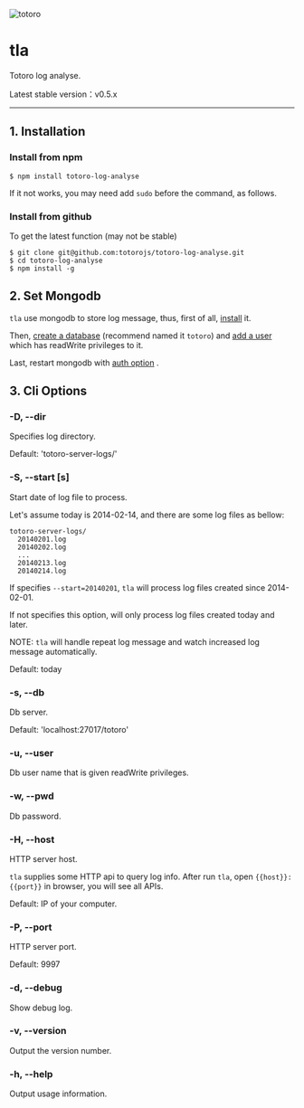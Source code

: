 ![totoro](https://f.cloud.github.com/assets/340282/891339/657d9018-fa54-11e2-9760-6955388fd8fc.jpg)

# tla

Totoro log analyse.

Latest stable version：v0.5.x

---

## 1. Installation

### Install from npm

```
$ npm install totoro-log-analyse
```

If it not works, you may need add `sudo` before the command, as follows.

### Install from github

To get the latest function (may not be stable)

```
$ git clone git@github.com:totorojs/totoro-log-analyse.git
$ cd totoro-log-analyse
$ npm install -g
```

## 2. Set Mongodb

`tla` use mongodb to store log message, thus, first of all, [install](http://docs.mongodb.org/manual/installation/) it.

Then, [create a database](http://docs.mongodb.org/manual/tutorial/getting-started/#select-a-database) (recommend named it `totoro`) and [add a user](http://docs.mongodb.org/manual/tutorial/add-user-to-database/) which has readWrite privileges to it.

Last, restart mongodb with [auth option](http://docs.mongodb.org/manual/reference/configuration-options/#auth) .


## 3. Cli Options

### -D, --dir

Specifies log directory.

Default: 'totoro-server-logs/'

### -S, --start [s]

Start date of log file to process.

Let's assume today is 2014-02-14, and there are some log files as bellow:

```
totoro-server-logs/
  20140201.log
  20140202.log
  ...
  20140213.log
  20140214.log
```

If specifies `--start=20140201`, `tla` will process log files created since 2014-02-01.

If not specifies this option, will only process log files created today and later.

NOTE: `tla` will handle repeat log message and watch increased log message automatically.

Default: today

### -s, --db

Db server.

Default: 'localhost:27017/totoro'

### -u, --user

Db user name that is given readWrite privileges.

### -w, --pwd

Db password.

### -H, --host

HTTP server host.

`tla` supplies some HTTP api to query log info. After run `tla`, open `{{host}}:{{port}}` in browser, you will see all APIs.

Default: IP of your computer.

### -P, --port

HTTP server port.

Default: 9997

### -d, --debug

Show debug log.

### -v, --version

Output the version number.

### -h, --help

Output usage information.
